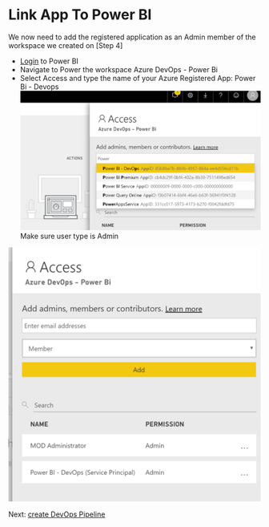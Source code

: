 # Link App To Power BI

We now need to add the registered application as an Admin member of the workspace we created on [Step 4]

- [Login] to Power BI
- Navigate to Power the workspace Azure DevOps - Power Bi
- Select Access and type the name of your Azure Registered App: Power Bi - Devops
![app registration list](app-service-principal.png)
 Make sure user type is Admin

![app registration list](app-service-principal-finished.png)

Next: [create DevOps Pipeline]

[create DevOps Pipeline]:<https://github.com/MarchingBug/powerbi-devops/blob/master/7-CreateDevOpsPipeline\ReadMe.md>
[Login]:https://powerbi.microsoft.com/en-us/landing/signin/
